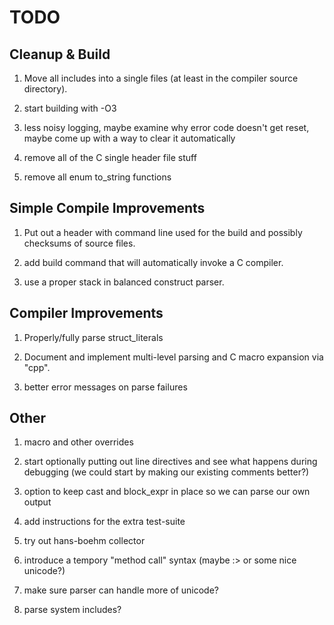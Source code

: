 # TODO

## Cleanup & Build

1. Move all includes into a single files (at least in the compiler
   source directory).

1. start building with -O3

1. less noisy logging, maybe examine why error code doesn't get reset,
   maybe come up with a way to clear it automatically

1. remove all of the C single header file stuff

1. remove all enum to_string functions

## Simple Compile Improvements

1. Put out a header with command line used for the build and possibly
   checksums of source files.

1. add build command that will automatically invoke a C compiler.

1. use a proper stack in balanced construct parser.

## Compiler Improvements

1. Properly/fully parse struct_literals

1. Document and implement multi-level parsing and C macro expansion
   via "cpp".

1. better error messages on parse failures

## Other

1. macro and other overrides

1. start optionally putting out line directives and see what happens
   during debugging (we could start by making our existing comments
   better?)

1. option to keep cast and block_expr in place so we can parse our own
   output

1. add instructions for the extra test-suite

1. try out hans-boehm collector

1. introduce a tempory "method call" syntax (maybe :> or some nice
   unicode?)

1. make sure parser can handle more of unicode?

1. parse system includes?

